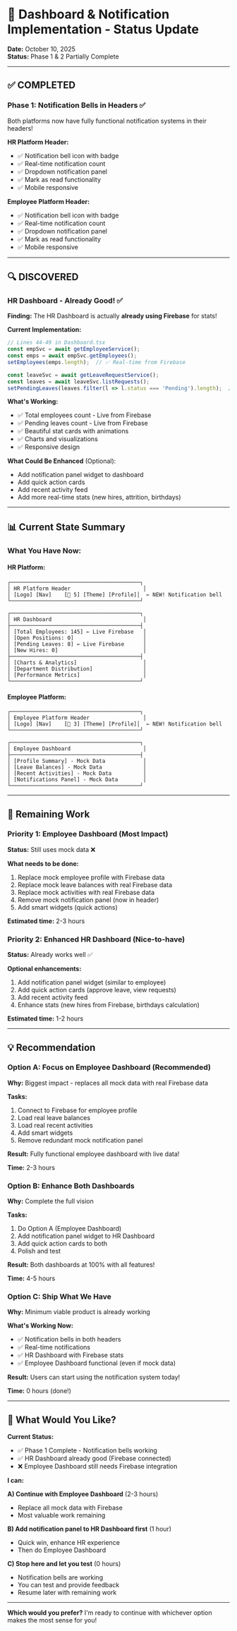 # 🎉 Dashboard & Notification Implementation - Status Update

**Date:** October 10, 2025  
**Status:** Phase 1 & 2 Partially Complete

---

## ✅ COMPLETED

### Phase 1: Notification Bells in Headers ✅
Both platforms now have fully functional notification systems in their headers!

**HR Platform Header:**
- ✅ Notification bell icon with badge
- ✅ Real-time notification count
- ✅ Dropdown notification panel
- ✅ Mark as read functionality
- ✅ Mobile responsive

**Employee Platform Header:**
- ✅ Notification bell icon with badge
- ✅ Real-time notification count
- ✅ Dropdown notification panel
- ✅ Mark as read functionality
- ✅ Mobile responsive

---

## 🔍 DISCOVERED

### HR Dashboard - Already Good! ✅
**Finding:** The HR Dashboard is actually **already using Firebase** for stats!

**Current Implementation:**
```typescript
// Lines 44-49 in Dashboard.tsx
const empSvc = await getEmployeeService();
const emps = await empSvc.getEmployees();
setEmployees(emps.length);  // ✅ Real-time from Firebase

const leaveSvc = await getLeaveRequestService();
const leaves = await leaveSvc.listRequests();
setPendingLeaves(leaves.filter(l => l.status === 'Pending').length);  // ✅ Real-time from Firebase
```

**What's Working:**
- ✅ Total employees count - Live from Firebase
- ✅ Pending leaves count - Live from Firebase
- ✅ Beautiful stat cards with animations
- ✅ Charts and visualizations
- ✅ Responsive design

**What Could Be Enhanced** (Optional):
- Add notification panel widget to dashboard
- Add quick action cards
- Add recent activity feed
- Add more real-time stats (new hires, attrition, birthdays)

---

## 📊 Current State Summary

### What You Have Now:

#### HR Platform:
```
┌─────────────────────────────────────────┐
│ HR Platform Header                       │
│ [Logo] [Nav]    [🔔 5] [Theme] [Profile]│  ← NEW! Notification bell
└─────────────────────────────────────────┘

┌─────────────────────────────────────────┐
│ HR Dashboard                             │
├─────────────────────────────────────────┤
│ [Total Employees: 145] ← Live Firebase   │
│ [Open Positions: 0]                      │
│ [Pending Leaves: 8] ← Live Firebase      │
│ [New Hires: 0]                           │
├─────────────────────────────────────────┤
│ [Charts & Analytics]                     │
│ [Department Distribution]                │
│ [Performance Metrics]                    │
└─────────────────────────────────────────┘
```

#### Employee Platform:
```
┌─────────────────────────────────────────┐
│ Employee Platform Header                 │
│ [Logo] [Nav]    [🔔 3] [Theme] [Profile]│  ← NEW! Notification bell
└─────────────────────────────────────────┘

┌─────────────────────────────────────────┐
│ Employee Dashboard                       │
├─────────────────────────────────────────┤
│ [Profile Summary] - Mock Data            │
│ [Leave Balances] - Mock Data             │
│ [Recent Activities] - Mock Data          │
│ [Notifications Panel] - Mock Data        │
└─────────────────────────────────────────┘
```

---

## 🎯 Remaining Work

### Priority 1: Employee Dashboard (Most Impact)
**Status:** Still uses mock data ❌

**What needs to be done:**
1. Replace mock employee profile with Firebase data
2. Replace mock leave balances with real Firebase data
3. Replace mock activities with real Firebase data
4. Remove mock notification panel (now in header)
5. Add smart widgets (quick actions)

**Estimated time:** 2-3 hours

### Priority 2: Enhanced HR Dashboard (Nice-to-have)
**Status:** Already works well ✅

**Optional enhancements:**
1. Add notification panel widget (similar to employee)
2. Add quick action cards (approve leave, view requests)
3. Add recent activity feed
4. Enhance stats (new hires from Firebase, birthdays calculation)

**Estimated time:** 1-2 hours

---

## 💡 Recommendation

### Option A: Focus on Employee Dashboard (Recommended)
**Why:** Biggest impact - replaces all mock data with real Firebase data

**Tasks:**
1. Connect to Firebase for employee profile
2. Load real leave balances
3. Load real recent activities
4. Add smart widgets
5. Remove redundant mock notification panel

**Result:** Fully functional employee dashboard with live data!

**Time:** 2-3 hours

### Option B: Enhance Both Dashboards
**Why:** Complete the full vision

**Tasks:**
1. Do Option A (Employee Dashboard)
2. Add notification panel widget to HR Dashboard
3. Add quick action cards to both
4. Polish and test

**Result:** Both dashboards at 100% with all features!

**Time:** 4-5 hours

### Option C: Ship What We Have
**Why:** Minimum viable product is already working

**What's Working Now:**
- ✅ Notification bells in both headers
- ✅ Real-time notifications
- ✅ HR Dashboard with Firebase stats
- ✅ Employee Dashboard functional (even if mock data)

**Result:** Users can start using the notification system today!

**Time:** 0 hours (done!)

---

## 🚀 What Would You Like?

**Current Status:**
- ✅ Phase 1 Complete - Notification bells working
- ✅ HR Dashboard already good (Firebase connected)
- ❌ Employee Dashboard still needs Firebase integration

**I can:**

**A) Continue with Employee Dashboard** (2-3 hours)
- Replace all mock data with Firebase
- Most valuable work remaining

**B) Add notification panel to HR Dashboard first** (1 hour)
- Quick win, enhance HR experience
- Then do Employee Dashboard

**C) Stop here and let you test** (0 hours)
- Notification bells are working
- You can test and provide feedback
- Resume later with remaining work

---

**Which would you prefer?** I'm ready to continue with whichever option makes the most sense for you!














